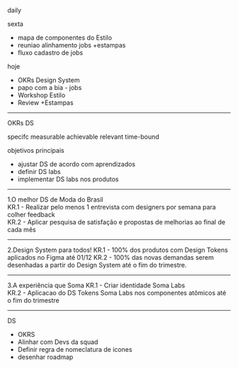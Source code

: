 daily

sexta
- mapa de componentes do Estilo
- reuniao alinhamento jobs +estampas
- fluxo cadastro de jobs

hoje
- OKRs Design System
- papo com a bia - jobs
- Workshop Estilo
- Review +Estampas

---

OKRs DS

specifc
measurable
achievable
relevant
time-bound

objetivos principais
- ajustar DS de acordo com aprendizados
- definir DS labs
- implementar DS labs nos produtos

---

1.O melhor DS de Moda do Brasil  
KR.1 - Realizar pelo menos 1 entrevista com designers por semana para colher feedback  
KR.2 - Aplicar pesquisa de satisfação e propostas de melhorias ao final de cada mês

---

2.Design System para todos!
KR.1 - 100% dos produtos com Design Tokens aplicados no Figma até 01/12
KR.2 - 100% das novas demandas serem desenhadas a partir do Design System até o fim do trimestre.

---

3.A experiência que Soma
KR.1 - Criar identidade Soma Labs  
KR.2 - Aplicacao do DS Tokens Soma Labs nos componentes atômicos até o fim do trimestre

---

DS

- OKRS
- Alinhar com Devs da squad
- Definir regra de nomeclatura de icones
- desenhar roadmap